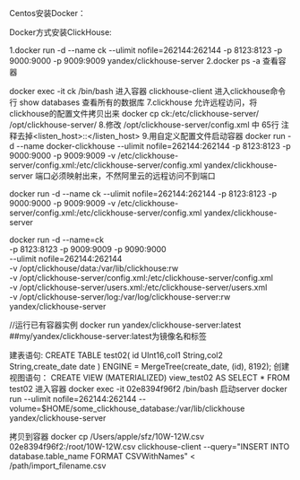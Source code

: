 Centos安装Docker：



Docker方式安装ClickHouse:


1.docker run -d --name ck --ulimit nofile=262144:262144 -p 8123:8123 -p 9000:9000 -p 9009:9009 yandex/clickhouse-server
2.docker ps -a 查看容器

docker exec -it ck /bin/bash 进入容器
clickhouse-client 进入clickhouse命令行
show databases 查看所有的数据库
7.clickhouse 允许远程访问，将clickhouse的配置文件拷贝出来
docker cp ck:/etc/clickhouse-server/ /opt/clickhouse-server/
8.修改 /opt/clickhouse-server/config.xml 中 65行 注释去掉<listen_host>::</listen_host>
9.用自定义配置文件启动容器
docker run -d --name docker-clickhouse --ulimit nofile=262144:262144 -p 8123:8123 -p 9000:9000 -p 9009:9009 -v /etc/clickhouse-server/config.xml:/etc/clickhouse-server/config.xml yandex/clickhouse-server
端口必须映射出来，不然阿里云的远程访问不到端口


docker run -d --name ck --ulimit nofile=262144:262144 -p 8123:8123 -p 9000:9000 -p 9009:9009 -v /etc/clickhouse-server/config.xml:/etc/clickhouse-server/config.xml yandex/clickhouse-server


docker run -d --name=ck \
-p 8123:8123 -p 9009:9009 -p 9090:9000 \
--ulimit nofile=262144:262144 \
-v /opt/clickhouse/data:/var/lib/clickhouse:rw \
-v /opt/clickhouse-server/config.xml:/etc/clickhouse-server/config.xml \
-v /opt/clickhouse-server/users.xml:/etc/clickhouse-server/users.xml \
-v /opt/clickhouse-server/log:/var/log/clickhouse-server:rw \
yandex/clickhouse-server

//运行已有容器实例
docker run yandex/clickhouse-server:latest  ##my/yandex/clickhouse-server:latest为镜像名和标签

建表语句:
CREATE TABLE test02( id UInt16,col1 String,col2 String,create_date date ) ENGINE = MergeTree(create_date, (id), 8192);
创建视图语句： 
 CREATE VIEW (MATERIALIZED) view_test02 AS
  SELECT 
 	  *
 	FROM test02
进入容器
docker exec -it 02e8394f96f2 /bin/bash
启动server
docker run  --ulimit nofile=262144:262144 --volume=$HOME/some_clickhouse_database:/var/lib/clickhouse yandex/clickhouse-server

 
拷贝到容器
docker cp /Users/apple/sfz/10W-12W.csv   02e8394f96f2:/root/10W-12W.csv
clickhouse-client --query="INSERT INTO database.table_name FORMAT CSVWithNames" < /path/import_filename.csv






